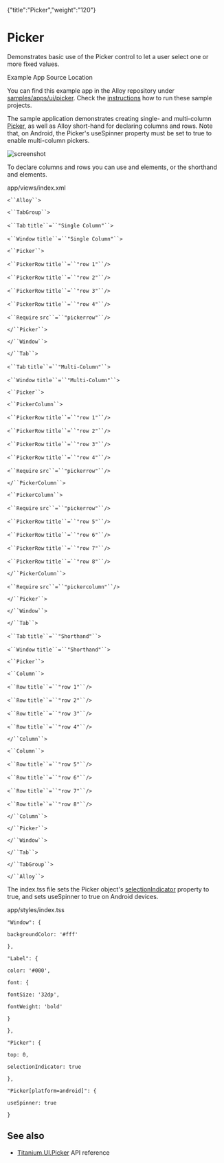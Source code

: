 {"title":"Picker","weight":"120"} 

# Picker

Demonstrates basic use of the Picker control to let a user select one or more fixed values.

Example App Source Location

You can find this example app in the Alloy repository under [samples/apps/ui/picker](https://github.com/appcelerator/alloy/tree/master/samples/apps/ui/picker). Check the [instructions](/docs/appc/Alloy_Framework/Alloy_Guide/Alloy_Test_Apps/) how to run these sample projects.

The sample application demonstrates creating single- and multi-column [Picker](#!/api/Titanium.UI.Picker), as well as Alloy short-hand for declaring columns and rows. Note that, on Android, the Picker's useSpinner property must be set to true to enable multi-column pickers.

![screenshot](/Images/appc/download/attachments/41845763/screenshot.png)

To declare columns and rows you can use <PickerRow/> and <PickerColumn/> elements, or the shorthand <Row/> and <Column/> elements.

app/views/index.xml

`<``Alloy``>`

`<``TabGroup``>`

`<``Tab`  `title``=``"Single Column"``>`

`<``Window`  `title``=``"Single Column"``>`

`<``Picker``>`

`<``PickerRow`  `title``=``"row 1"``/>`

`<``PickerRow`  `title``=``"row 2"``/>`

`<``PickerRow`  `title``=``"row 3"``/>`

`<``PickerRow`  `title``=``"row 4"``/>`

`<``Require`  `src``=``"pickerrow"``/>`

`</``Picker``>`

`</``Window``>`

`</``Tab``>`

`<``Tab`  `title``=``"Multi-Column"``>`

`<``Window`  `title``=``"Multi-Column"``>`

`<``Picker``>`

`<``PickerColumn``>`

`<``PickerRow`  `title``=``"row 1"``/>`

`<``PickerRow`  `title``=``"row 2"``/>`

`<``PickerRow`  `title``=``"row 3"``/>`

`<``PickerRow`  `title``=``"row 4"``/>`

`<``Require`  `src``=``"pickerrow"``/>`

`</``PickerColumn``>`

`<``PickerColumn``>`

`<``Require`  `src``=``"pickerrow"``/>`

`<``PickerRow`  `title``=``"row 5"``/>`

`<``PickerRow`  `title``=``"row 6"``/>`

`<``PickerRow`  `title``=``"row 7"``/>`

`<``PickerRow`  `title``=``"row 8"``/>`

`</``PickerColumn``>`

`<``Require`  `src``=``"pickercolumn"``/>`

`</``Picker``>`

`</``Window``>`

`</``Tab``>`

`<``Tab`  `title``=``"Shorthand"``>`

`<``Window`  `title``=``"Shorthand"``>`

`<``Picker``>`

`<``Column``>`

`<``Row`  `title``=``"row 1"``/>`

`<``Row`  `title``=``"row 2"``/>`

`<``Row`  `title``=``"row 3"``/>`

`<``Row`  `title``=``"row 4"``/>`

`</``Column``>`

`<``Column``>`

`<``Row`  `title``=``"row 5"``/>`

`<``Row`  `title``=``"row 6"``/>`

`<``Row`  `title``=``"row 7"``/>`

`<``Row`  `title``=``"row 8"``/>`

`</``Column``>`

`</``Picker``>`

`</``Window``>`

`</``Tab``>`

`</``TabGroup``>`

`</``Alloy``>`

The index.tss file sets the Picker object's [selectionIndicator](#!/api/Titanium.UI.Picker-property-selectionIndicator) property to true, and sets useSpinner to true on Android devices.

app/styles/index.tss

`"Window": {`

`backgroundColor: '#fff'`

`},`

`"Label": {`

`color: '#000',`

`font: {`

`fontSize: '32dp',`

`fontWeight: 'bold'`

`}`

`},`

`"Picker": {`

`top: 0,`

`selectionIndicator: true`

`},`

`"Picker[platform=android]": {`

`useSpinner: true`

`}`

## See also

*   [Titanium.UI.Picker](#!/api/Titanium.UI.Picker) API reference